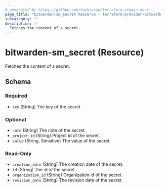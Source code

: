 ```yaml
---
# generated by https://github.com/hashicorp/terraform-plugin-docs
page_title: "bitwarden-sm_secret Resource - terraform-provider-bitwarden-sm"
subcategory: ""
description: |-
  Fetches the content of a secret.
---
```


# bitwarden-sm_secret (Resource)

Fetches the content of a secret.



<!-- schema generated by tfplugindocs -->
## Schema

### Required

- `key` (String) The key of the secret.

### Optional

- `note` (String) The note of the secret.
- `project_id` (String) Project id of the secret.
- `value` (String, Sensitive) The value of the secret.

### Read-Only

- `creation_date` (String) The creation date of the secret.
- `id` (String) The id of the secret.
- `organization_id` (String) Organization id of the secret.
- `revision_date` (String) The revision date of the secret.

